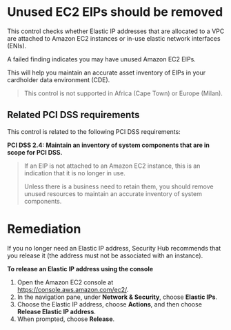# Unused EC2 EIPs should be removed

This control checks whether Elastic IP addresses that are allocated to a VPC are attached to Amazon EC2 instances or in-use elastic network interfaces (ENIs).

A failed finding indicates you may have unused Amazon EC2 EIPs.

This will help you maintain an accurate asset inventory of EIPs in your cardholder data environment (CDE).

> This control is not supported in Africa (Cape Town) or Europe (Milan).

## Related PCI DSS requirements

This control is related to the following PCI DSS requirements:

**PCI DSS 2.4: Maintain an inventory of system components that are in scope for PCI DSS.**

> If an EIP is not attached to an Amazon EC2 instance, this is an indication that it is no longer in use.
>
> Unless there is a business need to retain them, you should remove unused resources to maintain an accurate inventory of system components.

# Remediation

If you no longer need an Elastic IP address, Security Hub recommends that you release it (the address must not be associated with an instance).

**To release an Elastic IP address using the console**

1. Open the Amazon EC2 console at https://console.aws.amazon.com/ec2/.
2. In the navigation pane, under **Network & Security**, choose **Elastic IPs**.
3. Choose the Elastic IP address, choose **Actions**, and then choose **Release Elastic IP address**.
4. When prompted, choose **Release**.
